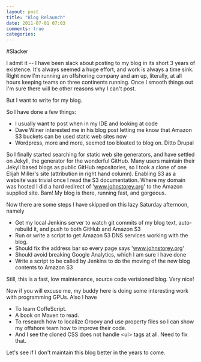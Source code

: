```yaml
---
layout: post
title: "Blog Relaunch"
date: 2011-07-01 07:03
comments: true
categories: 
---
```

#Slacker

I admit it -- I have been slack about posting to my blog in its short 3 years
of existence. It's always seemed a huge effort, and work is always a time sink.
Right now I'm running an offshoring company and am up, literally, at all hours
keeping teams on three continents running. Once I smooth things out I'm sure
there will be other reasons why I can't post.

But I want to write for my blog.

So I have done a few things:
-  I usually want to post when in my IDE and looking at code
-  Dave Winer interested me in his blog post letting me know that Amazon S3 buckets can be used static web sites now
-  Wordpress, more and more, seemed too bloated to blog on. Ditto Drupal

So I finally started searching for static web site generators, and have settled
on Jekyll, the generator for the wonderful GitHub. Many users maintain their
Jekyll based blogs as public GitHub repositories, so I took a clone of one 
Elijah Miller's site (attribution in right hand column). Enabling S3 as a 
website was trivial once I read the S3 documentation. Where my domain was 
hosted I did a hard redirect of 'www.johnstorey.org' to the Amazon supplied site.
Bam! My blog is there, running fast, and gorgeous.

Now there are some steps I have skipped on this lazy Saturday afternoon, namely
-  Get my local Jenkins server to watch git commits of my blog text, auto-rebuild it, and push to both GitHub and Amazon S3
-  Run or write a script to get Amazon 53 DNS services working with the blog.
  -  Should fix the address bar so every page says 'www.johnstorey.org'
  -  Should avoid breaking Google Analytics, which I am sure I have done
- Write a script to be called by Jenkins to do the moving of the new blog contents to Amazon S3

Still, this is a fast, low maintenance, source code verisioned blog. Very nice!

Now if you will excuse me, my buddy here is doing some interesting work with
programming GPUs. Also I have 
-  To learn CoffeScript.
-  A book on Maven to read.
-  To research how to localize Groovy and use property files so I can show my offshore team how to improve their code.
-  And I see the cloned CSS does not handle &lt;ul&gt; tags at all. Need to fix that.

Let's see if I don't maintain this blog better in the years to come.
